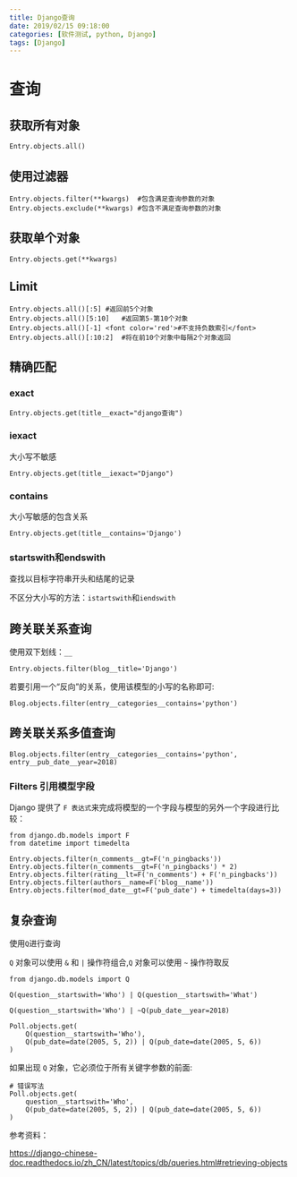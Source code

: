 ```yaml
---
title: Django查询
date: 2019/02/15 09:18:00
categories: [软件测试, python, Django]
tags: [Django]
---
```


# 查询

## 获取所有对象

```Django
Entry.objects.all()
```

## 使用过滤器

```django
Entry.objects.filter(**kwargs)	#包含满足查询参数的对象
Entry.objects.exclude(**kwargs)	#包含不满足查询参数的对象
```

## 获取单个对象

```django
Entry.objects.get(**kwargs)
```

## Limit

```
Entry.objects.all()[:5]	#返回前5个对象
Entry.objects.all()[5:10]	#返回第5-第10个对象
Entry.objects.all()[-1]	<font color='red'>#不支持负数索引</font>
Entry.objects.all()[:10:2]	#将在前10个对象中每隔2个对象返回
```

## 精确匹配

### exact

```
Entry.objects.get(title__exact="django查询")
```

### iexact

大小写不敏感

```
Entry.objects.get(title__iexact="Django")
```

### contains

大小写敏感的包含关系

```
Entry.objects.get(title__contains='Django')
```

### startswith和endswith

查找以目标字符串开头和结尾的记录

不区分大小写的方法：`istartswith`和`iendswith`

## 跨关联关系查询

使用双下划线：`__`

```
Entry.objects.filter(blog__title='Django')
```

若要引用一个“反向”的关系，使用该模型的小写的名称即可:

```
Blog.objects.filter(entry__categories__contains='python')
```

## 跨关联关系多值查询

```
Blog.objects.filter(entry__categories__contains='python', entry__pub_date__year=2018)
```

### Filters 引用模型字段

Django 提供了 `F 表达式`来完成将模型的一个字段与模型的另外一个字段进行比较：

```
from django.db.models import F
from datetime import timedelta

Entry.objects.filter(n_comments__gt=F('n_pingbacks'))
Entry.objects.filter(n_comments__gt=F('n_pingbacks') * 2)
Entry.objects.filter(rating__lt=F('n_comments') + F('n_pingbacks'))
Entry.objects.filter(authors__name=F('blog__name'))
Entry.objects.filter(mod_date__gt=F('pub_date') + timedelta(days=3))
```

## 复杂查询

使用`Q`进行查询

`Q` 对象可以使用 `&` 和 `|` 操作符组合,`Q` 对象可以使用 `~` 操作符取反

```
from django.db.models import Q

Q(question__startswith='Who') | Q(question__startswith='What')

Q(question__startswith='Who') | ~Q(pub_date__year=2018)

Poll.objects.get(
    Q(question__startswith='Who'),
    Q(pub_date=date(2005, 5, 2)) | Q(pub_date=date(2005, 5, 6))
)
```

如果出现 `Q` 对象，它必须位于所有关键字参数的前面:

```
# 错误写法
Poll.objects.get(
    question__startswith='Who',
    Q(pub_date=date(2005, 5, 2)) | Q(pub_date=date(2005, 5, 6))
)
```





参考资料：

https://django-chinese-doc.readthedocs.io/zh_CN/latest/topics/db/queries.html#retrieving-objects

